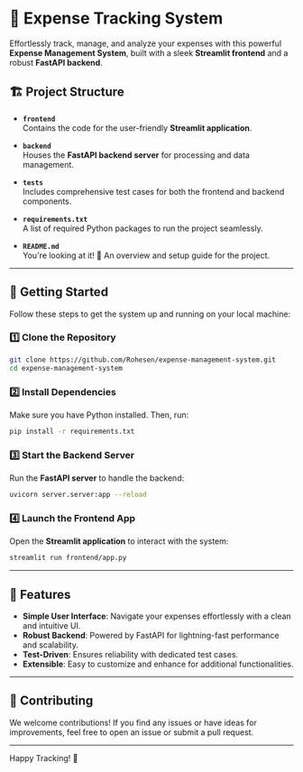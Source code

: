 # 🌟 Expense Tracking System

Effortlessly track, manage, and analyze your expenses with this powerful **Expense Management System**, built with a sleek **Streamlit frontend** and a robust **FastAPI backend**.

## 🏗️ Project Structure

- **`frontend`**  
  Contains the code for the user-friendly **Streamlit application**.

- **`backend`**  
  Houses the **FastAPI backend server** for processing and data management.

- **`tests`**  
  Includes comprehensive test cases for both the frontend and backend components.

- **`requirements.txt`**  
  A list of required Python packages to run the project seamlessly.

- **`README.md`**  
  You're looking at it! 📝 An overview and setup guide for the project.

---

## 🚀 Getting Started

Follow these steps to get the system up and running on your local machine:

### 1️⃣ Clone the Repository  
```bash
git clone https://github.com/Rohesen/expense-management-system.git
cd expense-management-system
```

### 2️⃣ Install Dependencies  
Make sure you have Python installed. Then, run:  
```bash
pip install -r requirements.txt
```

### 3️⃣ Start the Backend Server  
Run the **FastAPI server** to handle the backend:  
```bash
uvicorn server.server:app --reload
```

### 4️⃣ Launch the Frontend App  
Open the **Streamlit application** to interact with the system:  
```bash
streamlit run frontend/app.py
```

---

## 🎯 Features

- **Simple User Interface**: Navigate your expenses effortlessly with a clean and intuitive UI.  
- **Robust Backend**: Powered by FastAPI for lightning-fast performance and scalability.  
- **Test-Driven**: Ensures reliability with dedicated test cases.  
- **Extensible**: Easy to customize and enhance for additional functionalities.

---

## 🤝 Contributing

We welcome contributions! If you find any issues or have ideas for improvements, feel free to open an issue or submit a pull request.

---


Happy Tracking! 🚀  

